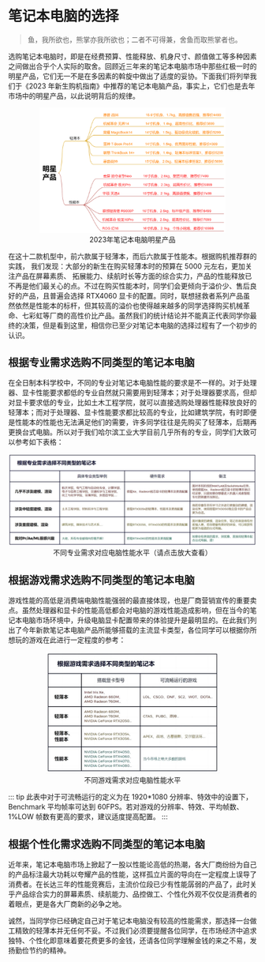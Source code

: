 # 笔记本电脑的选择

> 鱼，我所欲也，熊掌亦我所欲也；二者不可得兼，舍鱼而取熊掌者也。

选购笔记本电脑时，即是在经费预算、性能释放、机身尺寸、颜值做工等多种因素之间做出合乎个人实际的取舍。回顾近三年来的笔记本电脑市场中那些红极一时的明星产品，它们无一不是在多因素的斡旋中做出了适度的妥协。下面我们将列举我们于《2023 年新生购机指南》中推荐的笔记本电脑产品，事实上，它们也是去年市场中的明星产品，以此说明背后的规律。

<div style="margin: 0 auto; text-align: center; width: 75%"><img src="./assets/明星产品.png" />2023年笔记本电脑明星产品</div>

在这十二款机型中，前六款属于轻薄本，而后六款属于性能本。根据购机推荐群的实践， 我们发现：大部分的新生在购买轻薄本时的预算在 5000 元左右，更加关注产品在屏幕素质、 拓展能力、续航时长等方面的综合实力，产品的性能释放已不再是他们最关心的点。不过在购买性能本时，同学们会更倾向于溢价少、售后良好的产品，且普遍会选择 RTX4060 显卡的配置。同时，联想拯救者系列产品虽然依然是性能本的标杆，但其较高的溢价也使得越来越多的同学选择购买机械革命、七彩虹等厂商的高性价比产品。虽然我们的统计结论并不能真正代表同学你最终的决策，但是看到这里，相信你已至少对笔记本电脑的选择过程有了一个初步的认识。

## 根据专业需求选购不同类型的笔记本电脑

在全日制本科学校中，不同的专业对笔记本电脑性能的要求是不一样的。对于处理器、显卡性能要求都低的专业自然就只需要用到轻薄本；对于处理器要求高，但却对显卡要求低的专业，比如土木工程学院，就可以直接选购处理器性能释放良好的轻薄本；而对于处理器、显卡性能要求都比较高的专业，比如建筑学院，有时即便是性能本的性能也无法满足他们的需要，许多同学往往是先购买了轻薄本，后期再更换台式电脑。所以对于我们哈尔滨工业大学目前几乎所有的专业，同学们大致可以参考如下表格：

<div style="margin: 0 auto; text-align: center; width: 100%"><img src="./assets/AccordMajor.jpg" />不同专业需求对应电脑性能水平（请点击放大查看）</div>

## 根据游戏需求选购不同类型的笔记本电脑

游戏性能的高低是消费端电脑性能强弱的最直接体现，也是厂商营销宣传的重要卖点。虽然处理器和显卡的性能高低都会对电脑的游戏性能造成影响，但在当今的笔记本电脑市场环境中，升级电脑显卡配置带来的体验提升是最明显的。在此我们列出了今年新款笔记本电脑产品所能够搭载的主流显卡类型，各位同学可以根据你所想玩的游戏在此进行一定程度的参考：

<div style="margin: 0 auto; text-align: center; width: 70%"><img src="./assets/AccordGame.jpg" />不同游戏需求对应电脑性能水平</div>

::: tip
此表中对于可流畅运行的定义为在 1920\*1080 分辨率、特效中的设置下，Benchmark
平均帧率可达到 60FPS。若对游戏的分辨率、特效、平均帧数、1%LOW 帧数有更高的要求，建议适度提高配置。
:::

## 根据个性化需求选购不同类型的笔记本电脑

近年来，笔记本电脑市场上掀起了一股以性能论高低的热潮，各大厂商纷纷为自己的产品标注最大功耗以夸耀产品的性能，这样孤立片面的导向在一定程度上误导了消费者。在长达三年的性能竞赛后，主流价位段已少有性能孱弱的产品了，此时关乎产品综合实力的屏幕素质、续航能力、品控做工、个性化外观不仅仅是消费者的着眼点，更是各大厂商新的必争之地。

诚然，当同学你已经确定自己对于笔记本电脑没有较高的性能需求，那选择一台做工精致的轻薄本并无任何不妥。不过我们必须要提醒各位同学，在市场经济中追求独特、个性化即意味着要花费更多的金钱，还请各位同学理解金钱的来之不易，发扬勤俭节约的精神。
